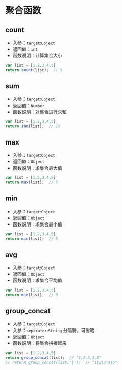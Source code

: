 # 聚合函数 <Badge text="0.5.5+" type="error"/>

## count
- 入参：`target`:`Object`  
- 返回值：`int`
- 函数说明：计算集合大小
```js
var list = [1,2,3,4,5]
return count(list);  // 5
```

## sum
- 入参：`target`:`Object`  
- 返回值：`Number`
- 函数说明：对集合进行求和
```js
var list = [1,2,3,4,5]
return sum(list);  // 15
```

## max
- 入参：`target`:`Object`  
- 返回值：`Object`
- 函数说明：求集合最大值
```js
var list = [1,2,3,4,5]
return max(list);  // 5
```

## min
- 入参：`target`:`Object`  
- 返回值：`Object`
- 函数说明：求集合最小值
```js
var list = [1,2,3,4,5]
return min(list);  // 5
```

## avg
- 入参：`target`:`Object`  
- 返回值：`Object`
- 函数说明：求集合平均值
```js
var list = [1,2,3,4,5]
return min(list);  // 3
```

## group_concat
- 入参：`target`:`Object`  
- 入参：`separator`:`String` 分隔符，可省略
- 返回值：`Object`
- 函数说明：将集合拼接起来
```js
var list = [1,2,3,4,5]
return group_concat(list);  // "1,2,3,4,5"
// return group_concat(list,'|');  // "1|2|3|4|5"
```